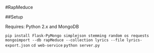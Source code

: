 #RapMeduce

##Setup

Requires: Python 2.x and MongoDB

`pip install Flask-PyMongo simplejson stemming random os requests`
`mongoimport --db rapMeduce --collection lyrics --file lyrics-export.json`
`cd web-service`
`python server.py`